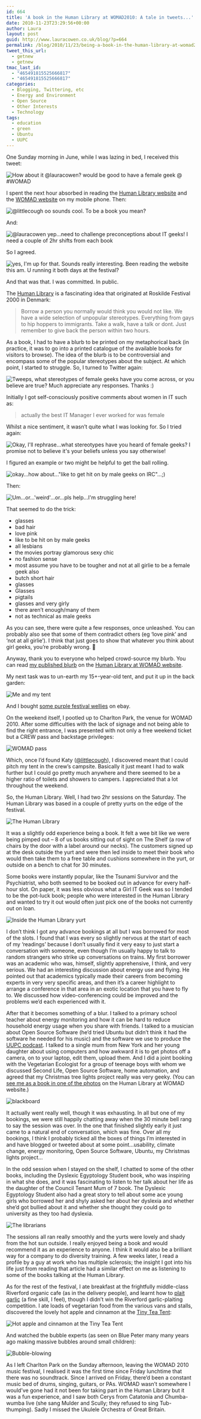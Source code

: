 ```yaml
---
id: 664
title: 'A book in the Human Library at WOMAD2010: A tale in tweets...'
date: 2010-11-23T23:29:56+00:00
author: Laura
layout: post
guid: http://www.lauracowen.co.uk/blog/?p=664
permalink: /blog/2010/11/23/being-a-book-in-the-human-library-at-womad2010-a-tale-in-tweets/
tweet_this_url:
  - getnew
  - getnew
tmac_last_id:
  - "465491815525666817"
  - "465491815525666817"
categories:
  - Blogging, Twittering, etc
  - Energy and Environment
  - Open Source
  - Other Interests
  - Technology
tags:
  - education
  - green
  - Ubuntu
  - UUPC
---
```

One Sunday morning in June, while I was lazing in bed, I received this tweet:

![How about it @lauracowen? would be good to have a female geek @ #WOMAD](/assets/uploads/2010/07/tweet.png)


I spent the next hour absorbed in reading the <a title="Human Library website" href="http://humanlibrary.org" target="_blank">Human Library website</a> and the <a title="WOMAD website" href="http://womad.org/" target="_blank">WOMAD website</a> on my mobile phone. Then:

![@littlecough oo sounds cool. To be a book you mean?](/assets/uploads/2010/07/laura-tweet-reply.png)

And:

![@lauracowen yep...need to challenge preconceptions about IT geeks! I need a couple of 2hr shifts from each book](/assets/uploads/2010/07/tweet-katy-reply.png)

So I agreed.

![yes, I'm up for that. Sounds really interesting. Been reading the website this am. U running it both days at the festival?](/assets/uploads/2010/07/laura-agreement.png)

And that was that. I was committed. In public.

The <a title="Human Library website" href="http://humanlibrary.org" target="_blank">Human Library</a> is a fascinating idea that originated at Roskilde Festival 2000 in Denmark:

> Borrow a person you normally would think you would not like. We have a wide selection of unpopular stereotypes. Everything from gays to hip hoppers to immigrants. Take a walk, have a talk or dont. Just remember to give back the person within two hours.

As a book, I had to have a blurb to be printed on my metaphorical back (in practice, it was to go into a printed catalogue of the available books for visitors to browse). The idea of the blurb is to be controversial and encompass some of the popular stereotypes about the subject. At which point, I started to struggle. So, I turned to Twitter again:

![Tweeps, what stereotypes of female geeks have you come across, or you believe are true? Much appreciate any responses. Thanks :)](/assets/uploads/2010/07/laura-crowd-sourcing.png)

Initially I got self-consciously positive comments about women in IT such as:

> actually the best IT Manager I ever worked for was female

Whilst a nice sentiment, it wasn&#8217;t quite what I was looking for. So I tried again:

![Okay, I'll rephrase...what stereotypes have you heard of female geeks? I promise not to believe it's your beliefs unless you say otherwise!](/assets/uploads/2010/07/laura-second-crowd-sourcing-request.png)

I figured an example or two might be helpful to get the ball rolling.

![okay...how about..."like to get hit on by male geeks on IRC"...;)](/assets/uploads/2010/07/laura-second-crowd-sourcing-request-2.png)

Then: 

![Um...or...'weird'...or...pls help...I'm struggling here!](/assets/uploads/2010/07/laura-second-crowd-sourcing-request-3.png)
  
  <p style="text-align: left;">
    That seemed to do the trick:
  </p>
  
  <div id="_mcePaste">
    <ul>
      <li>
        glasses
      </li>
      <li>
        bad hair
      </li>
      <li>
        love pink
      </li>
      <li>
        like to be hit on by male geeks
      </li>
      <li>
        all lesbians
      </li>
      <li>
        the movies portray glamorous sexy chic
      </li>
      <li>
        no fashion sense
      </li>
      <li>
        most assume you have to be tougher and not at all girlie to be a female geek also
      </li>
      <li>
        butch short hair
      </li>
      <li>
        glasses
      </li>
      <li>
        Glasses
      </li>
      <li>
        pigtails
      </li>
      <li>
        glasses and very girly
      </li>
      <li>
        there aren&#8217;t enough/many of them
      </li>
      <li>
        not as technical as male geeks
      </li>
    </ul>
  </div>
  
  <p>
    As you can see, there were quite a few responses, once unleashed. You can probably also see that some of them contradict others (eg &#8216;love pink&#8217; and &#8216;not at all girlie&#8217;). I think that just goes to show that whatever you think about girl geeks, you&#8217;re probably wrong. 🙂
  </p>
  
  <p>
    Anyway, thank you to everyone who helped crowd-source my blurb. You can read <a title="Girl IT Geek book blurb" href="http://humanlibrary.wordpress.com/2010/07/27/book-2-female-computer-geek-laura/" target="_blank">my published blurb</a> on the <a title="Human Library at WOMAD website" href="http://humanlibrary.wordpress.com/" target="_blank">Human Library at WOMAD website</a>.
  </p>
  
  <p>
    My next task was to un-earth my 15+-year-old tent, and put it up in the back garden:
  </p>
  
  ![Me and my tent](/assets/uploads/2010/11/09072010439.jpg)
  
  <p style="text-align: left;">
    And I bought <a title="My purple wellies - twitpic" href="http://twitpic.com/259buw" target="_blank">some purple festival wellies</a> on ebay.
  </p>
  
  <p style="text-align: left;">
    On the weekend itself, I pootled up to Charlton Park, the venue for WOMAD 2010. After some difficulties with the lack of signage and not being able to find the right entrance, I was presented with not only a free weekend ticket but a CREW pass and backstage privileges:
  </p>
  
  ![WOMAD pass](/assets/uploads/2010/11/23072010466.jpg)
  
  <p style="text-align: left;">
    Which, once I&#8217;d found Katy (<a title="Katy on Twitter" href="http://twitter.com/littlecough" target="_blank">@littlecough</a>), I discovered meant that I could pitch my tent in the crew&#8217;s campsite. Basically it just meant I had to walk further but I could go pretty much anywhere and there seemed to be a higher ratio of toilets and showers to campers. I appreciated that a lot throughout the weekend.
  </p>
  
  <p style="text-align: left;">
    So, the Human Library. Well, I had two 2hr sessions on the Saturday. The Human Library was based in a couple of pretty yurts on the edge of the festival.
  </p>
  
  ![The Human Library](/assets/uploads/2010/11/IMG_4333.jpg)
  
  <p>
    It was a slightly odd experience being a book. It felt a wee bit like we were being pimped out &#8211; 8 of us books sitting out of sight on The Shelf (a row of chairs by the door with a label around our necks). The customers signed up at the desk outside the yurt and were then led inside to meet their book who would then take them to a free table and cushions somewhere in the yurt, or outside on a bench to chat for 30 minutes.
  </p>
  
  <p>
    Some books were instantly popular, like the Tsunami Survivor and the Psychiatrist, who both seemed to be booked out in advance for every half-hour slot. On paper, it was less obvious what a Girl IT Geek was so I tended to be the pot-luck book; people who were interested in the Human Library and wanted to try it out would often just pick one of the books not currently out on loan.
  </p>
  
  ![Inside the Human Library yurt](/assets/uploads/2010/11/IMG_4332.jpg)
  
  <p>
    I don&#8217;t think I got any advance bookings at all but I was borrowed for most of the slots. I found that I was every so slightly nervous at the start of each of my &#8216;readings&#8217; because I don&#8217;t usually find it very easy to just start a conversation with someone, even though I&#8217;m usually happy to talk to random strangers who strike up conversations on trains. My first borrower was an academic who was, himself, slightly apprehensive, I think, and very serious. We had an interesting discussion about energy use and flying. He pointed out that academics typically made their careers from becoming experts in very very specific areas, and then it&#8217;s a career highlight to arrange a conference in that area in an exotic location that you have to fly to. We discussed how video-conferencing could be improved and the problems we&#8217;d each experienced with it.
  </p>
  
  <p>
    After that it becomes something of a blur. I talked to a primary school teacher about energy monitoring and how it can be hard to reduce household energy usage when you share with friends. I talked to a musician about Open Source Software (he&#8217;d tried Ubuntu but didn&#8217;t think it had the software he needed for his music) and the software we use to produce the <a title="UUPC podcast website" href="http://podcast.ubuntu-uk.org" target="_blank">UUPC podcast</a>. I talked to a single mum from New York and her young daughter about using computers and how awkward it is to get photos off a camera, on to your laptop, edit them, upload them. And I did a joint booking with the Vegetarian Ecologist for a group of teenage boys with whom we discussed Second Life, Open Source Software, home automation, and agreed that my Christmas tree lights project really was very geeky. (You can <a title="Human Library at WOMAD photos" href="http://humanlibrary.wordpress.com/2010-photos/" target="_blank">see me as a book in one of the photos</a> on the Human Library at WOMAD website.)
  </p>
  
  ![blackboard](/assets/uploads/2010/11/IMG_4334.jpg) 
  <p>
    It actually went really well, though it was exhausting. In all but one of my bookings, we were still happily chatting away when the 30 minute bell rang to say the session was over. In the one that finished slightly early it just came to a natural end of conversation, which was fine. Over all my bookings, I think I probably ticked all the boxes of things I&#8217;m interested in and have blogged or tweeted about at some point&#8230;usability, climate change, energy monitoring, Open Source Software, Ubuntu, my Christmas lights project&#8230;
  </p>
  
  <p>
    In the odd session when I stayed on the shelf, I chatted to some of the other books, including the Dyslexic Egyptology Student book, who was inspiring in what she does, and it was fascinating to listen to her talk about her life as the daughter of the Council Tenant Mum of 7 book. The Dyslexic Egyptology Student also had a great story to tell about some ace young girls who borrowed her and shyly asked her about her dyslexia and whether she&#8217;d got bullied about it and whether she thought they could go to university as they too had dyslexia.
  </p>
  
  ![The librarians](/assets/uploads/2010/11/IMG_4358.jpg)

  <p>
    The sessions all ran really smoothly and the yurts were lovely and shady from the hot sun outside. I really enjoyed being a book and would recommend it as an experience to anyone. I think it would also be a brilliant way for a company to do diversity training. A few weeks later, I read a profile by a guy at work who has multiple sclerosis; the insight I got into his life just from reading that article had a similar effect on me as listening to some of the books talking at the Human Library.
  </p>
  
  <p>
    As for the rest of the festival, I ate breakfast at the frightfully middle-class Riverford organic cafe (as in the delivery people), and learnt how to <a title="Twitpic of my plaited garlic" href="http://twitpic.com/28k3a8" target="_blank">plait garlic</a> (a fine skill, I feel), though I didn&#8217;t win the Riverford garlic-plaiting competition. I ate loads of vegetarian food from the various vans and stalls, discovered the lovely hot apple and cinnamon at the <a title="Tiny Tea Tent on MySpace" href="http://www.myspace.com/tinyteatent" target="_blank">Tiny Tea Tent</a>:
  </p>
  
  ![Hot apple and cinnamon at the Tiny Tea Tent](/assets/uploads/2010/11/23072010469.jpg)
  
  <p>
    And watched the bubble experts (as seen on Blue Peter many many years ago making massive bubbles around small children):
  </p>

  ![Bubble-blowing](/assets/uploads/2010/11/IMG_4341.jpg)
  
  <p>
    As I left Charlton Park on the Sunday afternoon, leaving the WOMAD 2010 music festival, I realised it was the first time since Friday lunchtime that there was no soundtrack. Since I arrived on Friday, there&#8217;d been a constant music bed of drums, singing, guitars, or PAs. WOMAD wasn&#8217;t somewhere I would&#8217;ve gone had it not been for taking part in the Human Library but it was a fun experience, and I saw both Cerys from Catatonia and Chumba-wumba live (she sang Mulder and Scully; they refused to sing Tub-thumping). Sadly I missed the Ukulele Orchestra of Great Britain.
  </p>
